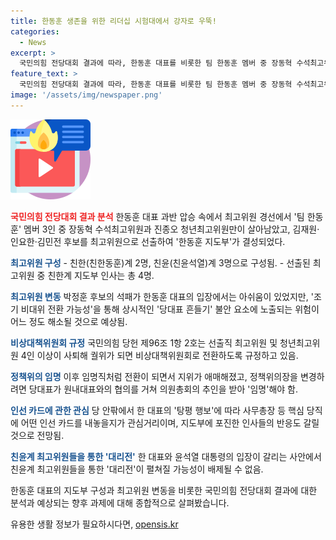 ```yaml
---
title: 한동훈 생존을 위한 리더십 시험대에서 강자로 우뚝!
categories:
  - News
excerpt: >
  국민의힘 전당대회 결과에 따라, 한동훈 대표를 비롯한 팀 한동훈 멤버 중 장동혁 수석최고위원과 진종오 청년최고위원만이 최고위원으로 선출되었다. 친한(친한동훈)계 2명, 친윤(친윤석열)계 3명으로 최고위원이 구성되었고, 이에 따라 대리전 가능성이 우려되고 있다. 또한, 채상병 특검법과 김건희 여사 수사에 대한 입장 차이 등으로 지도부 간 갈등이 예상되고 있다. 한 대표와 윤석열 대통령의 입장이 갈리는 사안에서의 친윤계 최고위원들을 통한 대리전 가능성도 언급되고 있다.
feature_text: >
  국민의힘 전당대회 결과에 따라, 한동훈 대표를 비롯한 팀 한동훈 멤버 중 장동혁 수석최고위원과 진종오 청년최고위원만이 최고위원으로 선출되었다. 친한(친한동훈)계 2명, 친윤(친윤석열)계 3명으로 최고위원이 구성되었고, 이에 따라 대리전 가능성이 우려되고 있다. 또한, 채상병 특검법과 김건희 여사 수사에 대한 입장 차이 등으로 지도부 간 갈등이 예상되고 있다. 한 대표와 윤석열 대통령의 입장이 갈리는 사안에서의 친윤계 최고위원들을 통한 대리전 가능성도 언급되고 있다.
image: '/assets/img/newspaper.png'
---
```


<p><img src="/assets/img/news.png" alt="rentncar 속보" /></p>

<p><b><span style="color: #ee2323;">국민의힘 전당대회 결과 분석</span></b>
한동훈 대표 과반 압승 속에서 최고위원 경선에서 '팀 한동훈' 멤버 3인 중 장동혁 수석최고위원과 진종오 청년최고위원만이 살아남았고, 김재원·인요한·김민전 후보를 최고위원으로 선출하여 '한동훈 지도부'가 결성되었다.</p>

<p><b><span style="color: #1a5490;">최고위원 구성</span></b>
- 친한(친한동훈)계 2명, 친윤(친윤석열)계 3명으로 구성됨.
- 선출된 최고위원 중 친한계 지도부 인사는 총 4명.</p>

<p><b><span style="color: #1a5490;">최고위원 변동</span></b>
박정훈 후보의 석패가 한동훈 대표의 입장에서는 아쉬움이 있었지만, '조기 비대위 전환 가능성'을 통해 상시적인 '당대표 흔들기' 불안 요소에 노출되는 위험이 어느 정도 해소될 것으로 예상됨.</p>

<p><b><span style="color: #1a5490;">비상대책위원회 규정</span></b>
국민의힘 당헌 제96조 1항 2호는 선출직 최고위원 및 청년최고위원 4인 이상이 사퇴해 궐위가 되면 비상대책위원회로 전환하도록 규정하고 있음.</p>

<p><b><span style="color: #1a5490;">정책위의 임명</span></b>
이후 임명직처럼 전환이 되면서 지위가 애매해졌고, 정책위의장을 변경하려면 당대표가 원내대표와의 협의를 거쳐 의원총회의 추인을 받아 '임명'해야 함.</p>

<p><b><span style="color: #1a5490;">인선 카드에 관한 관심</span></b>
당 안팎에서 한 대표의 '탕평 행보'에 따라 사무총장 등 핵심 당직에 어떤 인선 카드를 내놓을지가 관심거리이며, 지도부에 포진한 인사들의 반응도 갈릴 것으로 전망됨.</p>

<p><b><span style="color: #1a5490;">친윤계 최고위원들을 통한 '대리전'</span></b>
한 대표와 윤석열 대통령의 입장이 갈리는 사안에서 친윤계 최고위원들을 통한 '대리전'이 펼쳐질 가능성이 배제될 수 없음.</p>

<p>한동훈 대표의 지도부 구성과 최고위원 변동을 비롯한 국민의힘 전당대회 결과에 대한 분석과 예상되는 향후 과제에 대해 종합적으로 살펴봤습니다.</p>

<p data-ke-size="size16"></p>
유용한 생활 정보가 필요하시다면, <a href="https://opensis.kr" rel="dofollow">opensis.kr</a>


